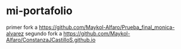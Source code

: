 ﻿# mi-portafolio
primer fork a https://github.com/Maykol-Alfaro/Prueba_final_monica-alvarez
segundo fork a https://github.com/Maykol-Alfaro/ConstanzaJCastilloS.github.io
